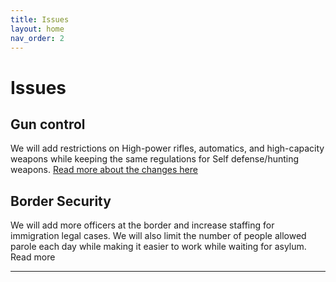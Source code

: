 ```yaml
---
title: Issues
layout: home
nav_order: 2
---
```

<html>
<h1>Issues</h1>
    <h2>Gun control</h2>
    <p>We will add restrictions on High-power rifles, automatics, and high-capacity weapons while keeping the same regulations for Self defense/hunting weapons. <a href="https://mills888dev.github.io/WEBSITE/Issues/Gun%20control.html">Read more about the changes here</a> </p>
    <h2>Border Security</h2>
    <p>We will add more officers at the border and increase staffing for immigration legal cases. We will also limit the number of people allowed parole each day while making it easier to work while waiting for asylum. <a>Read more</a></p>
</html>


----

